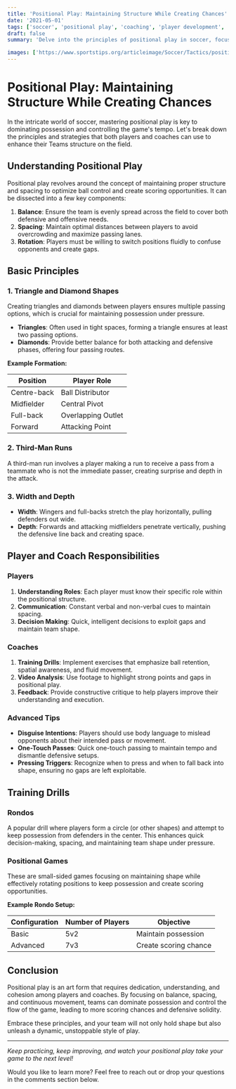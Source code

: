 ```yaml
---
title: 'Positional Play: Maintaining Structure While Creating Chances'
date: '2021-05-01'
tags: ['soccer', 'positional play', 'coaching', 'player development', 'tactics', 'strategy', 'formation', 'balance', 'spacing']
draft: false
summary: 'Delve into the principles of positional play in soccer, focusing on how players maintain balance and spacing to dominate possession and control games.'

images: ['https://www.sportstips.org/articleimage/Soccer/Tactics/positional_play_maintaining_structure_while_creating_chances.webp']
---
```


# Positional Play: Maintaining Structure While Creating Chances

In the intricate world of soccer, mastering positional play is key to dominating possession and controlling the game's tempo. Let's break down the principles and strategies that both players and coaches can use to enhance their Teams structure on the field.

## Understanding Positional Play

Positional play revolves around the concept of maintaining proper structure and spacing to optimize ball control and create scoring opportunities. It can be dissected into a few key components:

1. **Balance**: Ensure the team is evenly spread across the field to cover both defensive and offensive needs.
2. **Spacing**: Maintain optimal distances between players to avoid overcrowding and maximize passing lanes.
3. **Rotation**: Players must be willing to switch positions fluidly to confuse opponents and create gaps.

## Basic Principles

### 1. **Triangle and Diamond Shapes**

Creating triangles and diamonds between players ensures multiple passing options, which is crucial for maintaining possession under pressure.

- **Triangles**: Often used in tight spaces, forming a triangle ensures at least two passing options.
- **Diamonds**: Provide better balance for both attacking and defensive phases, offering four passing routes.

**Example Formation:**

| Position        | Player Role        |
|-----------------|--------------------|
| Centre-back     | Ball Distributor   |
| Midfielder      | Central Pivot      |
| Full-back       | Overlapping Outlet |
| Forward         | Attacking Point    |

### 2. **Third-Man Runs**

A third-man run involves a player making a run to receive a pass from a teammate who is not the immediate passer, creating surprise and depth in the attack.

### 3. **Width and Depth**

- **Width**: Wingers and full-backs stretch the play horizontally, pulling defenders out wide.
- **Depth**: Forwards and attacking midfielders penetrate vertically, pushing the defensive line back and creating space.

## Player and Coach Responsibilities

### Players

1. **Understanding Roles**: Each player must know their specific role within the positional structure.
2. **Communication**: Constant verbal and non-verbal cues to maintain spacing.
3. **Decision Making**: Quick, intelligent decisions to exploit gaps and maintain team shape.

### Coaches

1. **Training Drills**: Implement exercises that emphasize ball retention, spatial awareness, and fluid movement.
2. **Video Analysis**: Use footage to highlight strong points and gaps in positional play.
3. **Feedback**: Provide constructive critique to help players improve their understanding and execution.

### Advanced Tips

- **Disguise Intentions**: Players should use body language to mislead opponents about their intended pass or movement.
- **One-Touch Passes**: Quick one-touch passing to maintain tempo and dismantle defensive setups.
- **Pressing Triggers**: Recognize when to press and when to fall back into shape, ensuring no gaps are left exploitable.

## Training Drills

### Rondos

A popular drill where players form a circle (or other shapes) and attempt to keep possession from defenders in the center. This enhances quick decision-making, spacing, and maintaining team shape under pressure.

### Positional Games

These are small-sided games focusing on maintaining shape while effectively rotating positions to keep possession and create scoring opportunities.

**Example Rondo Setup:**

| Configuration | Number of Players | Objective          |
|---------------|-------------------|--------------------|
| Basic         | 5v2               | Maintain possession|
| Advanced      | 7v3               | Create scoring chance|

## Conclusion

Positional play is an art form that requires dedication, understanding, and cohesion among players and coaches. By focusing on balance, spacing, and continuous movement, teams can dominate possession and control the flow of the game, leading to more scoring chances and defensive solidity.

Embrace these principles, and your team will not only hold shape but also unleash a dynamic, unstoppable style of play.

---

_Keep practicing, keep improving, and watch your positional play take your game to the next level!_

Would you like to learn more? Feel free to reach out or drop your questions in the comments section below.
```